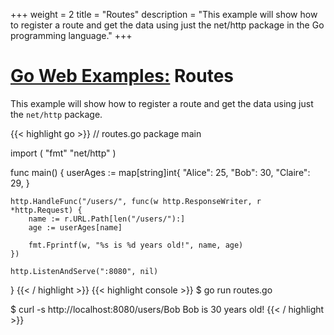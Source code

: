 +++
weight = 2
title = "Routes"
description = "This example will show how to register a route and get the data using just the net/http package in the Go programming language."
+++

# [Go Web Examples:](/) Routes

This example will show how to register a route and get the data using just the `net/http` package.

{{< highlight go >}}
// routes.go
package main

import (
	"fmt"
	"net/http"
)

func main() {
	userAges := map[string]int{
		"Alice":  25,
		"Bob":    30,
		"Claire": 29,
	}

	http.HandleFunc("/users/", func(w http.ResponseWriter, r *http.Request) {
		name := r.URL.Path[len("/users/"):]
		age := userAges[name]

		fmt.Fprintf(w, "%s is %d years old!", name, age)
	})

	http.ListenAndServe(":8080", nil)
}
{{< / highlight >}}
{{< highlight console >}}
$ go run routes.go

$ curl -s http://localhost:8080/users/Bob
Bob is 30 years old!
{{< / highlight >}}

